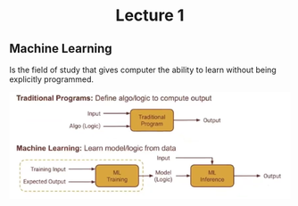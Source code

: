 <div align='center'> <h1 style="text-align: center;">Lecture 1</h1>
</div>
<h2>Machine Learning</h2>
<p>Is the field of study that gives computer the ability to learn without being explicitly programmed.</p>

![Content Image](1.PNG)
